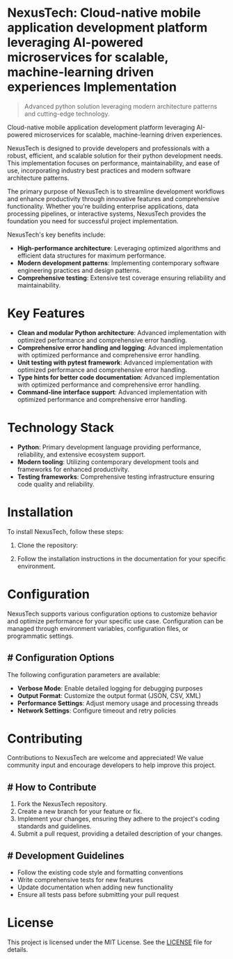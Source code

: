 <!-- fallback_NexusTech_20250802080413_72284 -->

# NexusTech: Cloud-native mobile application development platform leveraging AI-powered microservices for scalable, machine-learning driven experiences Implementation
> Advanced python solution leveraging modern architecture patterns and cutting-edge technology.

Cloud-native mobile application development platform leveraging AI-powered microservices for scalable, machine-learning driven experiences.

NexusTech is designed to provide developers and professionals with a robust, efficient, and scalable solution for their python development needs. This implementation focuses on performance, maintainability, and ease of use, incorporating industry best practices and modern software architecture patterns.

The primary purpose of NexusTech is to streamline development workflows and enhance productivity through innovative features and comprehensive functionality. Whether you're building enterprise applications, data processing pipelines, or interactive systems, NexusTech provides the foundation you need for successful project implementation.

NexusTech's key benefits include:

* **High-performance architecture**: Leveraging optimized algorithms and efficient data structures for maximum performance.
* **Modern development patterns**: Implementing contemporary software engineering practices and design patterns.
* **Comprehensive testing**: Extensive test coverage ensuring reliability and maintainability.

# Key Features

* **Clean and modular Python architecture**: Advanced implementation with optimized performance and comprehensive error handling.
* **Comprehensive error handling and logging**: Advanced implementation with optimized performance and comprehensive error handling.
* **Unit testing with pytest framework**: Advanced implementation with optimized performance and comprehensive error handling.
* **Type hints for better code documentation**: Advanced implementation with optimized performance and comprehensive error handling.
* **Command-line interface support**: Advanced implementation with optimized performance and comprehensive error handling.

# Technology Stack

* **Python**: Primary development language providing performance, reliability, and extensive ecosystem support.
* **Modern tooling**: Utilizing contemporary development tools and frameworks for enhanced productivity.
* **Testing frameworks**: Comprehensive testing infrastructure ensuring code quality and reliability.

# Installation

To install NexusTech, follow these steps:

1. Clone the repository:


2. Follow the installation instructions in the documentation for your specific environment.

# Configuration

NexusTech supports various configuration options to customize behavior and optimize performance for your specific use case. Configuration can be managed through environment variables, configuration files, or programmatic settings.

## # Configuration Options

The following configuration parameters are available:

* **Verbose Mode**: Enable detailed logging for debugging purposes
* **Output Format**: Customize the output format (JSON, CSV, XML)
* **Performance Settings**: Adjust memory usage and processing threads
* **Network Settings**: Configure timeout and retry policies

# Contributing

Contributions to NexusTech are welcome and appreciated! We value community input and encourage developers to help improve this project.

## # How to Contribute

1. Fork the NexusTech repository.
2. Create a new branch for your feature or fix.
3. Implement your changes, ensuring they adhere to the project's coding standards and guidelines.
4. Submit a pull request, providing a detailed description of your changes.

## # Development Guidelines

* Follow the existing code style and formatting conventions
* Write comprehensive tests for new features
* Update documentation when adding new functionality
* Ensure all tests pass before submitting your pull request

# License

This project is licensed under the MIT License. See the [LICENSE](https://github.com/Muramatsuu/NexusTech/blob/main/LICENSE) file for details.
